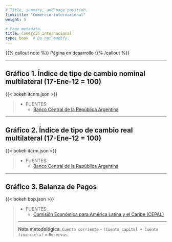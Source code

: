 ```yaml
---
# Title, summary, and page position.
linktitle: "Comercio internacional"
weight: 5

# Page metadata.
title: Comercio internacional
type: book  # Do not modify.
---
```


{{% callout note %}}
Página en desarrollo
{{% /callout %}}

---

## Gráfico 1. Índice de tipo de cambio nominal multilateral (17-Ene-12 = 100)

{{< bokeh itcnm.json >}}

> * FUENTES:
>   * [Banco Central de la República Argentina](http://www.bcra.gob.ar/PublicacionesEstadisticas/Indices_tipo_cambio_multilateral.asp)

---

## Gráfico 2. Índice de tipo de cambio real multilateral (17-Ene-12 = 100)

{{< bokeh itcrm.json >}}

> * FUENTES:
>   * [Banco Central de la República Argentina](http://www.bcra.gob.ar/PublicacionesEstadisticas/Indices_tipo_cambio_multilateral.asp)

---

## Gráfico 3. Balanza de Pagos

{{< bokeh bop.json >}}

> * FUENTES:
>   * [Comisión Económica para América Latina y el Caribe (CEPAL)](https://estadisticas.cepal.org/cepalstat/web_cepalstat/estadisticasIndicadores.asp?idioma=e)
> ---
> **Nota metodológica**: `Cuenta corriente` - `(Cuenta capital + Cuenta financiera)` = `Reservas`.